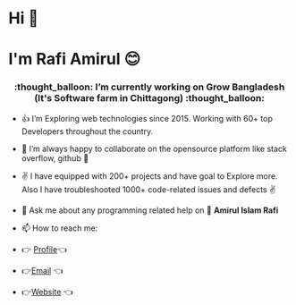 # Hi 👋
# I'm Rafi Amirul :blush:


  <h3 align="center"> :thought_balloon: I’m currently working on Grow Bangladesh (It's Software farm in Chittagong) :thought_balloon:</h3>

- :+1: I’m Exploring web technologies since 2015. Working with 60+ top Developers throughout the country.
- 👯 I’m always happy to collaborate on the opensource platform like stack overflow, github 👯
- :v: I have equipped with 200+ projects and have goal to Explore more. Also I have troubleshooted 1000+ code-related issues and defects :v:


- 💬 Ask me about any programming related help on 💬
**Amirul Islam Rafi**


- 📫 How to reach me: 
- :point_right: [Profile](https://github.com/AmirulIslamRafi "Amirul"):point_left:
- :point_right:[Email](mailto:rafikhan97ctg@gmail.com?subject=Hi% "Hi!") :point_left:
- :point_right:[Website](https://wallofamirul.blogspot.com "Welcome") :point_left:


